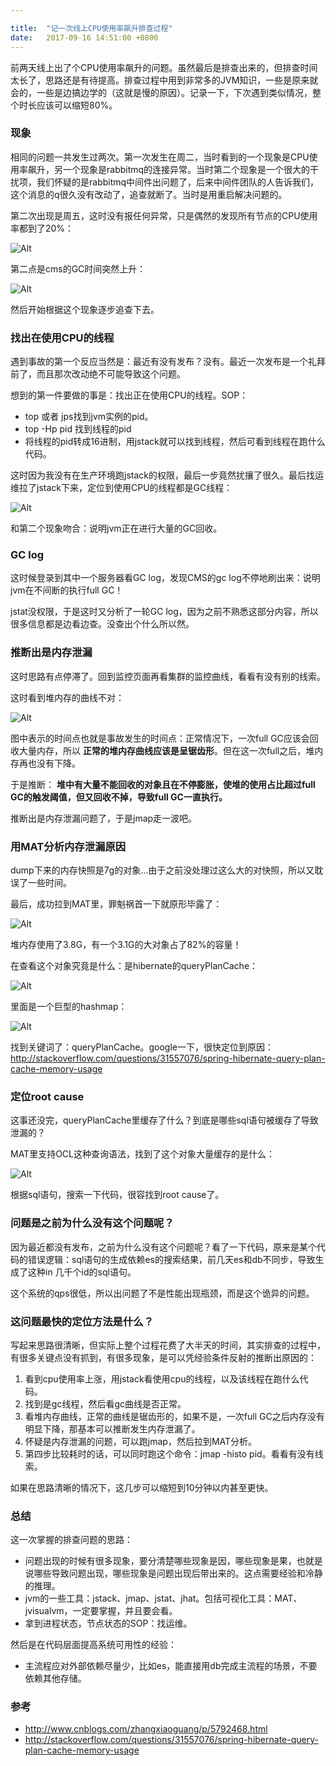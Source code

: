 ```yaml
---

title:  "记一次线上CPU使用率飙升排查过程"
date:   2017-09-16 14:51:00 +0800
---
```


前两天线上出了个CPU使用率飙升的问题。虽然最后是排查出来的，但排查时间太长了，思路还是有待提高。排查过程中用到非常多的JVM知识，一些是原来就会的，一些是边搞边学的（这就是慢的原因）。记录一下，下次遇到类似情况，整个时长应该可以缩短80%。

### 现象

相同的问题一共发生过两次。第一次发生在周二，当时看到的一个现象是CPU使用率飙升，另一个现象是rabbitmq的连接异常。当时第二个现象是一个很大的干扰项，我们怀疑的是rabbitmq中间件出问题了，后来中间件团队的人告诉我们，这个消息的q很久没有改动了，追查就断了。当时是用重启解决问题的。

第二次出现是周五，这时没有报任何异常，只是偶然的发现所有节点的CPU使用率都到了20%：

![Alt](/images/cpu100-0.png)

第二点是cms的GC时间突然上升：

![Alt](/images/cpu100-1.png)

然后开始根据这个现象逐步追查下去。

### 找出在使用CPU的线程

遇到事故的第一个反应当然是：最近有没有发布？没有。最近一次发布是一个礼拜前了，而且那次改动绝不可能导致这个问题。

想到的第一件要做的事是：找出正在使用CPU的线程。SOP：

- top 或者 jps找到jvm实例的pid。
- top -Hp pid 找到线程的pid
- 将线程的pid转成16进制，用jstack就可以找到线程，然后可看到线程在跑什么代码。

这时因为我没有在生产环境跑jstack的权限，最后一步竟然扰攘了很久。最后找运维拉了jstack下来，定位到使用CPU的线程都是GC线程：

![Alt](/images/cpu100-2.png)

和第二个现象吻合：说明jvm正在进行大量的GC回收。

### GC log

这时候登录到其中一个服务器看GC log，发现CMS的gc log不停地刷出来：说明jvm在不间断的执行full GC！

jstat没权限，于是这时又分析了一轮GC log，因为之前不熟悉这部分内容，所以很多信息都是边看边查。没查出个什么所以然。

### 推断出是内存泄漏

这时思路有点停滞了。回到监控页面再看集群的监控曲线，看看有没有别的线索。

这时看到堆内存的曲线不对：

![Alt](/images/cpu100-7.png)

图中表示的时间点也就是事故发生的时间点：正常情况下，一次full GC应该会回收大量内存，所以 **正常的堆内存曲线应该是呈锯齿形**。但在这一次full之后，堆内存再也没有下降。

于是推断： **堆中有大量不能回收的对象且在不停膨胀，使堆的使用占比超过full GC的触发阈值，但又回收不掉，导致full GC一直执行。**

推断出是内存泄漏问题了，于是jmap走一波吧。

### 用MAT分析内存泄漏原因

dump下来的内存快照是7g的对象...由于之前没处理过这么大的对快照，所以又耽误了一些时间。

最后，成功拉到MAT里，罪魁祸首一下就原形毕露了：

![Alt](/images/cpu100-4.png)

堆内存使用了3.8G，有一个3.1G的大对象占了82%的容量！

在查看这个对象究竟是什么：是hibernate的queryPlanCache：

![Alt](/images/cpu100-3.png)

里面是一个巨型的hashmap：

![Alt](/images/cpu100-5.png)

找到关键词了：queryPlanCache。google一下，很快定位到原因：http://stackoverflow.com/questions/31557076/spring-hibernate-query-plan-cache-memory-usage

### 定位root cause

这事还没完，queryPlanCache里缓存了什么？到底是哪些sql语句被缓存了导致泄漏的？

MAT里支持OCL这种查询语法，找到了这个对象大量缓存的是什么：

![Alt](/images/cpu100-6.png)

根据sql语句，搜索一下代码，很容找到root cause了。

### 问题是之前为什么没有这个问题呢？

因为最近都没有发布，之前为什么没有这个问题呢？看了一下代码，原来是某个代码的错误逻辑：sql语句的生成依赖es的搜索结果，前几天es和db不同步，导致生成了这种in 几千个id的sql语句。

这个系统的qps很低，所以出问题了不是性能出现瓶颈，而是这个诡异的问题。

### 这问题最快的定位方法是什么？

写起来思路很清晰，但实际上整个过程花费了大半天的时间，其实排查的过程中，有很多关键点没有抓到，有很多现象，是可以凭经验条件反射的推断出原因的：

1. 看到cpu使用率上涨，用jstack看使用cpu的线程，以及该线程在跑什么代码。
2. 找到是gc线程，然后看gc曲线是否正常。
3. 看堆内存曲线，正常的曲线是锯齿形的，如果不是，一次full GC之后内存没有明显下降，那基本可以推断发生内存泄漏了。
4. 怀疑是内存泄漏的问题，可以跑jmap，然后拉到MAT分析。
5. 第四步比较耗时的话，可以同时跑这个命令：jmap -histo pid。看看有没有线索。

如果在思路清晰的情况下，这几步可以缩短到10分钟以内甚至更快。

### 总结

这一次掌握的排查问题的思路：

- 问题出现的时候有很多现象，要分清楚哪些现象是因，哪些现象是果，也就是说哪些导致问题出现，哪些现象是问题出现后带出来的。这点需要经验和冷静的推理。
- jvm的一些工具：jstack、jmap、jstat、jhat。包括可视化工具：MAT、jvisualvm，一定要掌握，并且要会看。
- 拿到进程状态，节点状态的SOP：找运维。

然后是在代码层面提高系统可用性的经验：

- 主流程应对外部依赖尽量少，比如es，能直接用db完成主流程的场景，不要依赖其他存储。

### 参考

- http://www.cnblogs.com/zhangxiaoguang/p/5792468.html
- http://stackoverflow.com/questions/31557076/spring-hibernate-query-plan-cache-memory-usage
